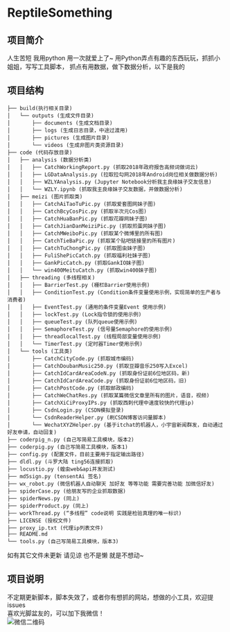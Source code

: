 # ReptileSomething



## 项目简介
人生苦短 我用python  用一次就爱上了~
用Python弄点有趣的东西玩玩，抓抓小姐姐，写写工具脚本，
抓点有用数据，做下数据分析，以下是我的


## 项目结构

```
├── build(执行相关目录)
│   └── outputs (生成文件目录)
│       ├── documents (生成文档目录)
│       ├── logs (生成日志目录，中途过渡用)
│       ├── pictures (生成图片目录)
│       └── videos (生成非图片类资源目录)
├── code (代码存放目录)
│   ├── analysis (数据分析类)
│   │   ├── CatchWorkingReport.py (抓取2018年政府报告高频词做词云)
│   │   ├── LGDataAnalysis.py (拉取拉勾网2018年Android岗位相关做数据分析)
│   │   ├── WZLYAnalysis.py (Jupyter Notebook分析我主良缘妹子交友信息)
│   │   └── WZLY.ipynb (抓取我主良缘妹子交友数据，并做数据分析)
│   ├── meizi (图片抓取类)
│   │   ├── CatchAiTaoTuPic.py (抓取爱套图网妹子图)
│   │   ├── CatchBcyCosPic.py (抓取半次元Cos图)
│   │   ├── CatchHuaBanPic.py (抓取花瓣网妹子图)
│   │   ├── CatchJianDanMeiziPic.py (抓取煎蛋网妹子图)
│   │   ├── CatchMWeiboPic.py (抓取某个微博里的所有图)
│   │   ├── CatchTieBaPic.py (抓取某个贴吧链接里的所有图片)
│   │   ├── CatchTuChongPic.py (抓取图虫妹子图)
│   │   ├── FuliShePicCatch.py (抓取福利社妹子图)
│   │   ├── GankPicCatch.py (抓取GankIO妹子图)
│   │   └── win400MeituCatch.py (抓取win400妹子图)
│   ├── threading (多线程相关)
│   │   ├── BarrierTest.py (栅栏Barrier使用示例)
│   │   ├── ConditionTest.py (Condition条件变量使用示例，实现简单的生产者与消费者)
│   │   ├── EventTest.py (通用的条件变量Event 使用示例)
│   │   ├── lockTest.py (Lock指令锁的使用示例)
│   │   ├── queueTest.py (队列queue使用示例)
│   │   ├── SemaphoreTest.py (信号量Semaphore的使用示例)
│   │   ├── threadlocalTest.py (线程局部变量使用示例)
│   │   └── TimerTest.py (定时器Timer使用示例)
│   └── tools (工具类)
│       ├── CatchCityCode.py (抓取城市编码)
│       ├── CatchDoubanMusic250.py (抓取豆瓣音乐250写入Excel)
│       ├── CatchIdCardAreaCodeN.py (抓取身份证前6位地区码，新)
│       ├── CatchIdCardAreaCode.py (抓取身份证前6位地区码，旧)
│       ├── CatchPostCode.py (抓取邮政编码)
│       ├── CatchWeChatRes.py (抓取某篇微信文章里所有的图片，语音，视频)
│       ├── CatchXiCiProxyIPs.py (抓取西刺代理中速度较快的代理ip)
│       ├── CsdnLogin.py (CSDN模拟登录)
│       └── CsdnReaderHelper.py (刷CSDN博客访问量脚本)
│       └── WechatXYZHelper.py (基于itchat的机器人，小宇宙新闻群发，自动通过好友申请，自动回复)
├── coderpig_n.py (自己写简易工具模块，版本2)
├── coderpig.py (自己写简易工具模块，版本1)
├── config.py (配置文件，目前主要用于指定输出路径)
├── dldl.py (斗罗大陆 ting56连接抓取)    
├── locustio.py (蝗虫web&api并发测试)    
├── md5sign.py (tensentAi 签名)    
├── wx_robot.py (微信机器人自动聊天 加好友 等等功能 需要完善功能 加微信好友)    
├── spiderCase.py (给朋友写的企业抓取数据)    
├── spiderNews.py (同上)    
├── spiderProduct.py (同上)    
├── workThread.py (“多线程” code说明 实践是检验真理的唯一标识)
├── LICENSE (授权文件)
├── proxy_ip.txt (代理ip列表文件)
├── README.md
└── tools.py (自己写简易工具模块，版本3)

```
如有其它文件未更新 请见谅 也不是懒  就是不想动~

## 项目说明

不定期更新脚本，脚本失效了，或者你有想抓的网站，想做的小工具，欢迎提issues    
喜欢光脚盆友的，可以加下我微信！    
![微信二维码](https://img-blog.csdnimg.cn/20191107155108438.png?x-oss-process=image/watermark,type_ZmFuZ3poZW5naGVpdGk,shadow_10,text_aHR0cHM6Ly9ibG9nLmNzZG4ubmV0L2phY2tib244,size_16,color_FFFFFF,t_70)
